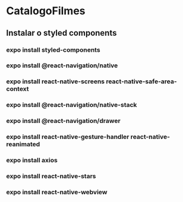 # CatalogoFilmes

## Instalar o styled components
### expo install styled-components
### expo install @react-navigation/native
### expo install react-native-screens react-native-safe-area-context
### expo install @react-navigation/native-stack
### expo install @react-navigation/drawer
### expo install react-native-gesture-handler react-native-reanimated
### expo install axios
### expo install react-native-stars
### expo install react-native-webview

